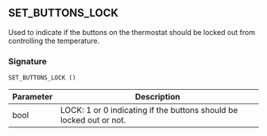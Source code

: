 ## SET\_BUTTONS\_LOCK

Used to indicate if the buttons on the thermostat should be locked out from controlling the temperature.


### Signature

`SET_BUTTONS_LOCK ()`


| Parameter | Description |
| --- | --- |
| bool | LOCK: 1 or 0 indicating if the buttons should be locked out or not. |
